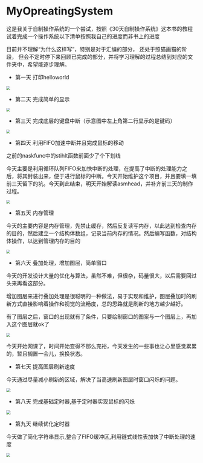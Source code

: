 # MyOpreatingSystem

这是我关于自制操作系统的一个尝试，按照《30天自制操作系统》这本书的教程试着完成一个操作系统以下清单按照我自己的进度而非书上的进度

目前并不理解“为什么这样写”，特别是对于汇编的部分， 还处于照猫画猫的阶段， 但会不定时停下来回顾已完成的部分，并将学习理解的过程总结到对应的文件夹中，希望能逐步理解。



-   第一天 打印helloworld

<img src="day0\pic.png" style="zoom:60%;" />

-   第二天 完成简单的显示

<img src="day1\pic.png" style="zoom:60%;" />

-   第三天 完成底层的键盘中断（示意图中左上角第二行显示的是键码）

<img src="day2\pic.png" style="zoom:60%;" />

-   第四天 利用FIFO加速中断并且完成鼠标的移动

之前的naskfunc中的stihlt函数前面少了个下划线

今天主要是利用循环队列FIFO来加快中断的处理，在提高了中断的处理能力之后，将其封装出来，便于进行鼠标的中断。今天开始维护这个项目，并且要填一填前三天留下的坑。今天到此结束，明天开始解读asmhead，并补齐前三天的制作过程。

<img src="day3\pic.png" style="zoom:60%;" />

-   第五天 内存管理

今天的主要内容是内存管理，先禁止缓存，然后反复读写内存，以此达到检查内存的目的，然后建立一个结构体数组，记录当前内存的情况。然后编写函数，对结构体操作，以达到管理内存的目的

<img src="day4\pic.png" style="zoom:60%;" />

-   第六天 叠加处理，增加图层，简单窗口

今天的开发设计大量的优化与算法，虽然不难，但很杂，码量很大，以后需要回过头来再看这部分。

增加图层来进行叠加处理是很聪明的一种做法，易于实现和维护，图层叠加时的刷新方式直接影响着操作和视觉的流畅度，总的思路就是刷新的地方越少越好。

有了图层之后，窗口的出现就有了条件，只要绘制窗口的图案与一个图层上，再加入这个图层就ok了

<img src="day5\pic.png" style="zoom:60%;" />



今天开始网课了，时间开始变得不那么充裕，今天发生的一些事也让心里感觉累累的，暂且搁置一会儿，换换状态。

-   第七天 提高图层刷新速度

今天通过尽量减小刷新的区域，解决了当高速刷新图层时窗口闪烁的问题。

<img src="day6/img.png" style="zoom:67%;" />

-   第八天 完成基础定时器,基于定时器实现鼠标的闪烁

<img src="day7/pic.png" style="zoom:67%;" />

-   第九天 继续优化定时器

今天做了简化字符串显示,整合了FIFO缓冲区,利用链式线性表加快了中断处理的速度

<img src="day8/pic.png" style="zoom:60%;" />

